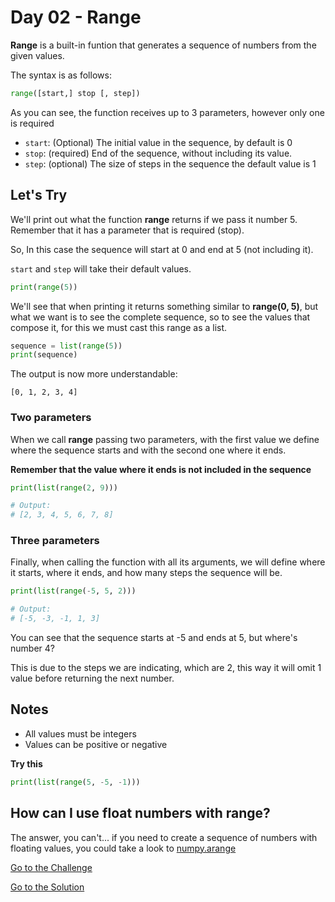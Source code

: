# Day 02 - Range

**Range** is a built-in funtion that generates a sequence of numbers from the given values.

The syntax is as follows:

```python
range([start,] stop [, step])
```

As you can see, the function receives up to 3 parameters, however only one is required

- `start`: (Optional) The initial value in the sequence, by default is 0
- `stop`: (required) End of the sequence, without including its value.
- `step`: (optional) The size of steps in the sequence the default value is 1

## Let's Try

We'll print out what the function **range** returns if we pass it number 5. Remember that it has a parameter that is required (stop).

So, In this case the sequence will start at 0 and end at 5 (not including it).

`start` and `step` will take their default values.

```python
print(range(5))
```

We'll see that when printing it returns something similar to **range(0, 5)**, but what we want is to see the complete sequence, so to see the values that compose it, for this we must cast this range as a list.

```python
sequence = list(range(5))
print(sequence)
```

The output is now more understandable:

```
[0, 1, 2, 3, 4]
```

### Two parameters

When we call **range** passing two parameters, with the first value we define where the sequence starts and with the second one where it ends.

**Remember that the value where it ends is not included in the sequence**

```python
print(list(range(2, 9)))

# Output:
# [2, 3, 4, 5, 6, 7, 8]
```

### Three parameters

Finally, when calling the function with all its arguments, we will define where it starts, where it ends, and how many steps the sequence will be.

```python
print(list(range(-5, 5, 2)))

# Output:
# [-5, -3, -1, 1, 3]
```

You can see that the sequence starts at -5 and ends at 5, but where's number 4?

This is due to the steps we are indicating, which are 2, this way it will omit 1 value before returning the next number.

## Notes

- All values must be integers
- Values can be positive or negative

**Try this**

```python
print(list(range(5, -5, -1)))
```

## How can I use float numbers with range?

The answer, you can't... if you need to create a sequence of numbers with floating values, you could take a look to [numpy.arange](https://numpy.org/doc/stable/reference/generated/numpy.arange.html)

[Go to the Challenge](https://github.com/estebansolo/Python30/blob/master/exercises/02_range.py)

[Go to the Solution](https://github.com/estebansolo/Python30/blob/master/solutions/02_range.py)